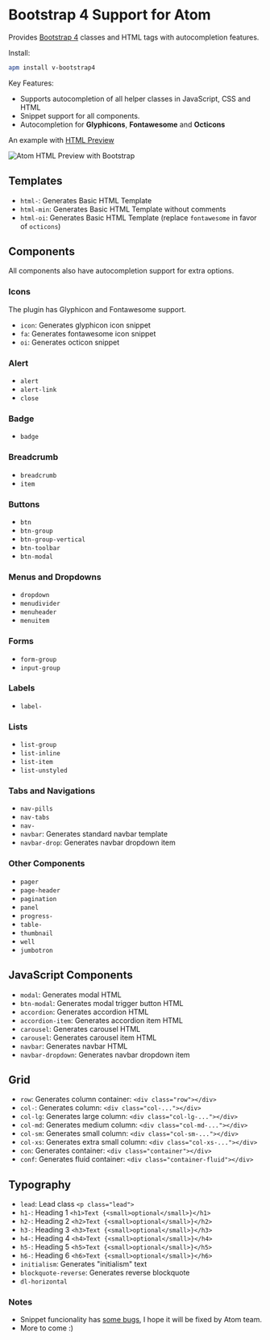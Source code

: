 # Bootstrap 4 Support for Atom

Provides [Bootstrap 4][1] classes and HTML tags with autocompletion features.

Install:
```bash
apm install v-bootstrap4
```

Key Features:

  - Supports autocompletion of all helper classes in JavaScript, CSS and HTML
  - Snippet support for all components.
  - Autocompletion for **Glyphicons**, **Fontawesome** and **Octicons**

An example with [HTML Preview][3]

![Atom HTML Preview with Bootstrap](https://dl.dropboxusercontent.com/u/20947008/webbox/atom/atom-bootstrap-3.gif)

## Templates

  - `html-`: Generates Basic HTML Template
  - `html-min`: Generates Basic HTML Template without comments
  - `html-oi`: Generates Basic HTML Template (replace `fontawesome` in favor of `octicons`)

## Components

All components also have autocompletion support for extra options.

### Icons

The plugin has Glyphicon and Fontawesome support.

  - `icon`: Generates glyphicon icon snippet
  - `fa`: Generates fontawesome icon snippet
  - `oi`: Generates octicon snippet

### Alert

  - `alert`
  - `alert-link`
  - `close`

### Badge

  - `badge`

### Breadcrumb

  - `breadcrumb`
  - `item`

### Buttons

  - `btn`
  - `btn-group`
  - `btn-group-vertical`
  - `btn-toolbar`
  - `btn-modal`

### Menus and Dropdowns

  - `dropdown`
  - `menudivider`
  - `menuheader`
  - `menuitem`

### Forms

  - `form-group`
  - `input-group`

### Labels

  - `label-`

### Lists

  - `list-group`
  - `list-inline`
  - `list-item`
  - `list-unstyled`

### Tabs and Navigations

  - `nav-pills`
  - `nav-tabs`
  - `nav-`
  - `navbar`: Generates standard navbar template
  - `navbar-drop`: Generates navbar dropdown item

### Other Components

  - `pager`
  - `page-header`
  - `pagination`
  - `panel`
  - `progress-`
  - `table-`
  - `thumbnail`
  - `well`
  - `jumbotron`

## JavaScript Components

  - `modal`: Generates modal HTML
  - `btn-modal`: Generates modal trigger button HTML
  - `accordion`: Generates accordion HTML
  - `accordion-item`: Generates accordion item HTML
  - `carousel`: Generates carousel HTML
  - `carousel`: Generates carousel item HTML
  - `navbar`: Generates navbar HTML
  - `navbar-dropdown`: Generates navbar dropdown item

## Grid

  - `row`: Generates column container: `<div class="row"></div>`
  - `col-`: Generates column: `<div class="col-..."></div>`
  - `col-lg`: Generates large column: `<div class="col-lg-..."></div>`
  - `col-md`: Generates medium column: `<div class="col-md-..."></div>`
  - `col-sm`: Generates small column: `<div class="col-sm-..."></div>`
  - `col-xs`: Generates extra small column: `<div class="col-xs-..."></div>`
  - `con`: Generates container: `<div class="container"></div>`
  - `conf`: Generates fluid container: `<div class="container-fluid"></div>`

## Typography

- `lead`: Lead class `<p class="lead">`
- `h1-`: Heading 1 `<h1>Text {<small>optional</small>}</h1>`
- `h2-`: Heading 2 `<h2>Text {<small>optional</small>}</h2>`
- `h3-`: Heading 3 `<h3>Text {<small>optional</small>}</h3>`
- `h4-`: Heading 4 `<h4>Text {<small>optional</small>}</h4>`
- `h5-`: Heading 5 `<h5>Text {<small>optional</small>}</h5>`
- `h6-`: Heading 6 `<h6>Text {<small>optional</small>}</h6>`
- `initialism`: Generates "initialism" text
- `blockquote-reverse`: Generates reverse blockquote
- `dl-horizontal`

### Notes
- Snippet funcionality has [some bugs][2], I hope it will be fixed by Atom team.
- More to come :)

[1]: http://getbootstrap.com/
[2]: https://github.com/atom/snippets/issues/15
[3]: http://atom.io/packages/atom-html-preview
